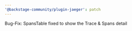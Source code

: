 ```yaml
---
'@backstage-community/plugin-jaeger': patch
---
```


Bug-Fix: SpansTable fixed to show the Trace & Spans detail
